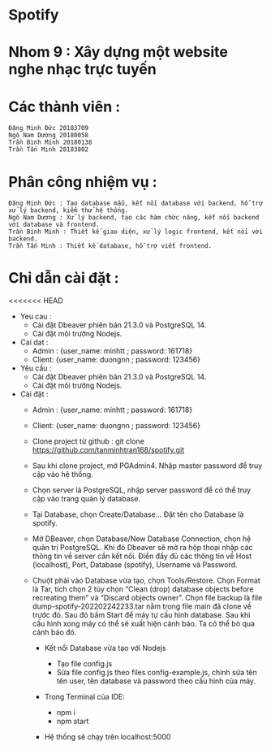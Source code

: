 # Spotify

# Nhom 9 : Xây dựng một website nghe nhạc trực tuyến
# Các thành viên : 
    Đặng Minh Đức 20183709
    Ngô Nam Dương 20180058
    Trần Bình Minh 20180138
    Trần Tấn Minh 20183802

# Phân công nhiệm vụ : 
    Đặng Minh Đức : Tạo database mẫu, kết nối database với backend, hỗ trợ xử lý backend, kiểm thử hệ thống.
    Ngô Nam Dương : Xử lý backend, tạo các hàm chức năng, kết nối backend với database và frontend.
    Trần Bình Minh : Thiết kế giao diện, xử lý logic frontend, kết nối với backend. 
    Trần Tấn Minh : Thiết kế database, hỗ trợ viết frontend.

# Chỉ dẫn cài đặt : 
<<<<<<< HEAD
- Yeu cau : 
    - Cài đặt Dbeaver phiên bản 21.3.0 và PostgreSQL 14.  
    - Cài đặt môi trường Nodejs.  
- Cai dat :   
    - Admin : {user_name: minhtt ; password: 161718}  
    - Client: {user_name: duongnn ; password: 123456}      
- Yêu cầu : 
    - Cài đặt Dbeaver phiên bản 21.3.0 và PostgreSQL 14.  
    - Cài đặt môi trường Nodejs.
- Cài đặt : 
    - Admin : {user_name: minhtt ; password: 161718}
    - Client: {user_name: duongnn ; password: 123456}

    
  - Clone project từ github : git clone https://github.com/tanminhtran168/spotify.git

  - Sau khi clone project, mở PGAdmin4. Nhập master password để truy cập vào hệ thống.  
  - Chọn server là PostgreSQL, nhập server password để có thể truy cập vào trang quản lý database.  
  - Tại Database, chọn Create/Database… Đặt tên cho Database là spotify.  
  - Mở DBeaver, chọn Database/New Database Connection, chọn hệ quản trị PostgreSQL. Khi đó Dbeaver sẽ mở ra hộp thoại nhập các thông tin về server cần kết nối. Điền đầy đủ các thông tin về Host (localhost), Port, Database (spotify), Username và Password.  
  - Chuột phải vào Database vừa tạo, chọn Tools/Restore. Chọn Format là Tar, tích chọn 2 tùy chọn “Clean (drop) database objects before recreating  them” và “Discard objects owner”. Chọn file backup là file dump-spotify-202202242233.tar nằm trong file main đã clone về trước đó. Sau đó bấm Start để máy tự cấu hình database. Sau khi cấu hình xong máy có thể sẽ xuất hiện cảnh báo. Ta có thể bỏ qua cảnh báo đó.  

    - Kết nối Database vừa tạo với Nodejs 
	    - Tạo file config.js   
	    - Sửa file config.js theo files config-example.js, chỉnh sửa tên tên user, tên database và password theo cấu hình của máy. 

    - Trong Terminal của IDE:   
        - npm i   
        - npm start  
    - Hệ thống sẽ chạy trên localhost:5000  

